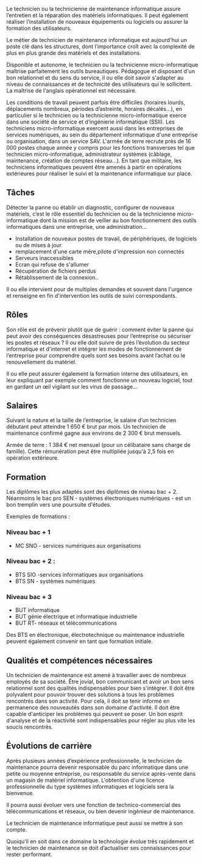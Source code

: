 Le technicien ou la technicienne de maintenance informatique assure l’entretien et la réparation des matériels informatiques. Il peut également réaliser l’installation de nouveaux équipements ou logiciels ou assurer la formation des utilisateurs. 

Le métier de technicien de maintenance informatique est aujourd'hui un poste clé dans les structures, dont l’importance croît avec la complexité de plus en plus grande des matériels et des installations.

Disponible et autonome, le technicien ou la technicienne micro-informatique maîtrise parfaitement les outils bureautiques. Pédagogue et disposant d'un bon relationnel et du sens du service, il ou elle doit savoir s'adapter au niveau de connaissances et de technicité des utilisateurs qui le sollicitent. La maîtrise de l'anglais opérationnel est nécessaire. 

Les conditions de travail peuvent parfois être difficiles (horaires lourds, déplacements nombreux, périodes d’astreinte, horaires décalés…), en particulier si le technicien ou la technicienne micro-informatique exerce dans une société de service et d’ingénierie informatique (SSII). Les techniciens micro-informatique exercent aussi dans les entreprises de services numériques, au sein du département informatique d'une entreprise ou organisation, dans un service SAV. L'armée de terre recrute près de 16 000 postes chaque année y compris pour les fonctions transverses tel que technicien micro-informatique, administrateur systèmes (câblage, maintenance, création de comptes réseau...). En tant que militaire, les techniciens informatiques peuvent être amenés à partir en opérations extérieures pour réaliser le suivi et la maintenance informatique sur place. 

## Tâches

Détecter la panne ou établir un diagnostic, configurer de nouveaux matériels, c’est le rôle essentiel du technicien ou de la technicienne micro-informatique dont la mission est de veiller au bon fonctionnement des outils informatiques dans une entreprise, une administration...

- Installation de nouveaux postes de travail, de périphériques, de logiciels ou de mises à jour  
- remplacement d'une carte mère,pilote d'impression non connectés
- Serveurs inaccessibles
- Ecran qui refuse de s'allumer 
- Récupération de fichiers perdus 
- Rétablissement de la connexion..

Il ou elle intervient pour de multiples demandes et souvent dans l'urgence et renseigne en fin d'intervention les outils de suivi correspondants. 

## Rôles

Son rôle est de prévenir plutôt que de guérir : comment éviter la panne qui peut avoir des conséquences désastreuses pour l’entreprise ou sécuriser les postes et réseaux ? Il ou elle doit suivre de près l’évolution du secteur informatique et d'internet et intégrer les modes de fonctionnement de l’entreprise pour comprendre quels sont ses besoins avant l’achat ou le renouvellement du matériel.

Il ou elle peut assurer également la formation interne des utilisateurs, en leur expliquant par exemple comment fonctionne un nouveau logiciel, tout en gardant un œil vigilant sur les virus de passage…

## Salaires

Suivant la nature et la taille de l’entreprise, le salaire d’un technicien débutant peut atteindre 1 650 € brut par mois. Un technicien de maintenance confirmé gagne aux environs de 2 300 € brut mensuels.

Armée de terre : 1 384 € net mensuel (pour un célibataire sans charge de famille). Cette rémunération peut être multipliée jusqu'à 2,5 fois en opération extérieure.

## Formation

Les diplômes les plus adaptés sont des diplômes de niveau bac + 2. Néanmoins le bac pro SEN - systèmes électroniques numériques -  est un bon tremplin vers une poursuite d'études.

Exemples de formations : 

### Niveau bac + 1

- MC SNO - services numériques aux organisations

### Niveau bac + 2 :

- BTS SIO -services informatiques aux organisations
- BTS SN - systèmes numériques

### Niveau bac + 3

- BUT informatique
- BUT génie électrique et informatique industrielle
- BUT RT- réseaux et télécommunications

Des BTS en électronique, électrotechnique ou maintenance industrielle peuvent également convenir en tant que formation initiale.

## Qualités et compétences nécessaires 

Un technicien de maintenance est amené à travailler avec de nombreux employés de sa société. Être jovial, bon communicant et avoir un bon sens relationnel sont des qualités indispensables pour bien s'intégrer. Il doit être polyvalent pour pouvoir trouver des solutions à tous les problèmes rencontrés dans son activité. Pour cela, il doit se tenir informé en permanence des nouveautés dans son domaine d'activité. Il doit être capable d'anticiper les problèmes qui peuvent se poser. Un bon esprit d'analyse et de la réactivité sont indispensables pour régler au plus vite les soucis rencontrés.

## Évolutions de carrière 

Après plusieurs années d’expérience professionnelle, le technicien de maintenance pourra devenir responsable du parc informatique dans une petite ou moyenne  entreprise, ou responsable du service après-vente dans un magasin de matériel informatique. L'obtention d'une licence professionnelle du type systèmes informatiques et logiciels sera la bienvenue.

Il pourra  aussi évoluer vers une fonction de technico-commercial des télécommunications et réseaux, ou bien devenir ingénieur de maintenance.

Le technicien de maintenance informatique peut aussi se mettre à son compte.

Quoiqu’il en soit dans ce domaine la technologie évolue très rapidement et le technicien de maintenance se doit d’actualiser ses connaissances pour rester performant.